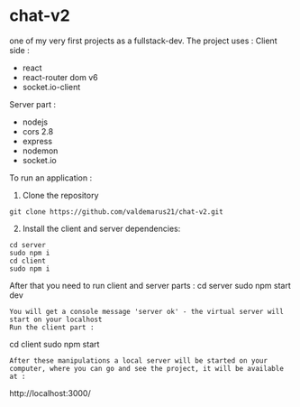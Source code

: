 # chat-v2

one of my very first projects as a fullstack-dev.
The project uses : 
Client side : 
- react 
- react-router dom v6
- socket.io-client

Server part : 
- nodejs 
- cors 2.8 
- express
- nodemon
- socket.io 

To run an application : 
1) Clone the repository 
```
git clone https://github.com/valdemarus21/chat-v2.git
```
2) Install the client and server dependencies: 
```
cd server 
sudo npm i
cd client 
sudo npm i
```
After that you need to run client and server parts :
cd server 
sudo npm start dev
```
You will get a console message 'server ok' - the virtual server will start on your localhost 
Run the client part : 
```
cd client 
sudo npm start
```
After these manipulations a local server will be started on your computer, where you can go and see the project, it will be available at :
```
http://localhost:3000/
```
